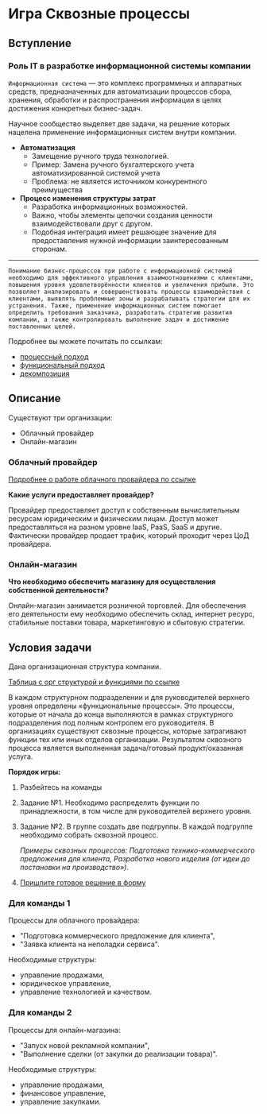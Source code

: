 # Игра Сквозные процессы

## Вступление

### Роль IT в разработке информационной системы компании

`Информационная система` — это комплекс программных и аппаратных средств, предназначенных для автоматизации процессов сбора, хранения, обработки и распространения информации в целях достижения конкретных бизнес-задач.

Научное сообщество выделяет две задачи, на решение которых нацелена применение информационных систем внутри компании.

* **Автоматизация**
  * Замещение ручного труда технологией.
  * Пример: Замена ручного бухгалтерского учета автоматизированной системой учета
  * Проблема: не является источником конкурентного преимущества
* **Процесс изменения структуры затрат**
  * Разработка информационных возможностей.
  * Важно, чтобы элементы цепочки создания ценности взаимодействовали друг с другом.
  * Подобная интеграция имеет решающее значение для предоставления нужной информации заинтересованным сторонам.

---

    Понимание бизнес-процессов при работе с информационной системой необходимо для эффективного управления взаимоотношениями с клиентами, повышения уровня удовлетворённости клиентов и увеличения прибыли. Это позволяет анализировать и совершенствовать процессы взаимодействия с клиентами, выявлять проблемные зоны и разрабатывать стратегии для их устранения. Также, применение информационных систем помогает определить требования заказчика, разработать стратегию развития компании, а также контролировать выполнение задач и достижение поставленных целей.

Подробнее вы можете почитать по ссылкам: 

* [процессный подход](https://bpmn2.ru/blog/processny-podxod-dlya-chainikov)
* [функциональный подход](https://rusconsult.ru/common/stati-nashih-ekspertov/business-processes/business-processes_820.html)
* [декомпозиция](https://silaunion.ru/articles/osnovy-dekompozicii-biznes-processov)

## Описание

Существуют три организации:

* Облачный провайдер
* Онлайн-магазин
<!-- * Обслуживающая организация -->

### Облачный провайдер

[Подробнее о работе облачного провайдера по ссылке](https://itglobal.com/ru-ru/company/blog/oblachnyj-provajder-opredelenie-otlichiya-ot-hosting-provajderov-i-perechen-predostavlyaemyh-servisov/)

**Какие услуги предоставляет провайдер?**

Провайдер предоставляет доступ к собственным вычислительным ресурсам юридическим и физическим лицам. Доступ может предоставляться на разном уровне IaaS, PaaS, SaaS и другие. Фактически провайдер продает трафик, который проходит через ЦоД провайдера.

<!-- **Какие функции можно выделить у провайдера?**

... -->

### Онлайн-магазин

**Что необходимо обеспечить магазину для осуществления собственной деятельности?**

Онлайн-магазин занимается розничной торговлей. Для обеспечения его деятельности ему необходимо обеспечить склад, интернет ресурс, стабильные поставки товара, маркетинговую и сбытовую стратегии.

<!-- **Какие функции можно выделить у магазина?**

... -->

<!-- ### Обслуживающая организация

**Какие задачи обслуживающая организация может выполнить как подрядчик?**

Обслуживающая организация может участвовать в цепочке создания ценности других компаний в качестве подрядчика: обеспечить работоспособность телекоммуникационного оборудования, доставка воды и др.

**Какие функции можно выделить у обслуживающей организации?**

... -->

## Условия задачи

Дана организационная структура компании.

[Таблица с орг структурой и функциями по ссылке](https://docs.google.com/spreadsheets/d/1ukhziA7QCY73KOXr2hOOWU9e097sXGzhnAPMslplcRY/edit?usp=sharing)

В каждом структурном подразделении и для руководителей верхнего уровня определены «функциональные процессы». Это процессы, которые от начала до конца выполняются в рамках структурного подразделения под полным контролем его руководителя. В организациях существуют сквозные процессы, которые затрагивают функции тех или иных отделов организации. Результатом сквозного процесса является выполненная задача/готовый продукт/оказанная услуга.

**Порядок игры:**

1. Разбейтесь на команды
2. Задание №1. Необходимо распределить функции по принадлежности, в том числе для руководителей верхнего уровня.
3. Задание №2. В группе создать две подгруппы. В каждой подгруппе необходимо собрать сквозной процесс.

    _Примеры сквозных процессов: Подготовка технико-коммерческого предложения для клиента, Разработка нового изделия (от идеи до постановки на производство»)._

4. [Пришлите готовое решение в форму]()

### Для команды 1

Процессы для облачного провайдера:

* "Подготовка коммерческого предложение для клиента",
* "Заявка клиента на неполадки сервиса".

Необходимые структуры:

* управление продажами,
* юридическое управление,
* управление технологией и качеством.

### Для команды 2

Процессы для онлайн-магазина:

* "Запуск новой рекламной компании",
* "Выполнение сделки (от закупки до реализации товара)".

Необходимые структуры:

* управление продажами,
* финансовое управление,
* управление закупками.

<!-- ### Для команды 3

Процессы для обслуживающей организации:

* "Выполнение заказа по замене серверного оборудования",
* "Процесс закупки компонентной базы для сборки оборудования".

Необходимые структуры:

* управление производством,
* управление закупками,
* финансовое управление. -->
